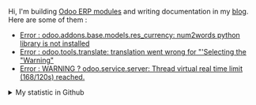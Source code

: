 Hi, I'm building [Odoo ERP modules](https://apps.odoo.com/apps/browse?repo_maintainer_id=276647) and writing documentation in my [blog](https://blog.altela.net). Here are some of them :
<!-- BLOG-POST-LIST:START -->
- [Error : odoo.addons.base.models.res_currency: num2words python library is not installed](https://blog.altela.net/2023/01/error-odooaddonsbasemodelsrescurrency.html)
- [Error : odoo.tools.translate: translation went wrong for &quot;&#39;Selecting the &quot;Warning&quot;](https://blog.altela.net/2023/01/error-odootoolstranslate-translation.html)
- [Error : WARNING ? odoo.service.server: Thread virtual real time limit &lpar;168/120s&rpar; reached.](https://blog.altela.net/2023/01/error-warning-odooserviceserver-thread.html)
<!-- BLOG-POST-LIST:END -->


<details>
    <summary>My statistic in Github</summary>
<div>

<img height="154" src="https://github-readme-stats.vercel.app/api?username=altela&count_private=true&theme=github_dark&hide_border=true&show_icons=true&include_all_commits=true&hide_rank=false&custom_title=Activity%20On%20GitHub" />
  
<img height="154" src="https://github-readme-stats.vercel.app/api/top-langs/?username=altela&layout=compact&theme=github_dark&&langs_count=10&hide_border=true&custom_title=Repository's%20Composition%20Languages" />
</div>
    
<!--START_SECTION:waka-->

```text
Python             9 hrs 27 mins   █████████████▒░░░░░░░░░░░   53.88 %
XML                4 hrs 33 mins   ██████▒░░░░░░░░░░░░░░░░░░   25.93 %
SCSS               1 hr 14 mins    █▓░░░░░░░░░░░░░░░░░░░░░░░   07.08 %
CSS                1 hr 7 mins     █▓░░░░░░░░░░░░░░░░░░░░░░░   06.43 %
textmate           22 mins         ▓░░░░░░░░░░░░░░░░░░░░░░░░   02.09 %
HTML               20 mins         ▒░░░░░░░░░░░░░░░░░░░░░░░░   01.99 %
```

<!--END_SECTION:waka-->

</details>

<!-- Waka documentation : https://medium.com/@JakenH/show-off-your-coding-stats-on-your-github-profile-using-wakatime-ce3ceb1063b5 -->
